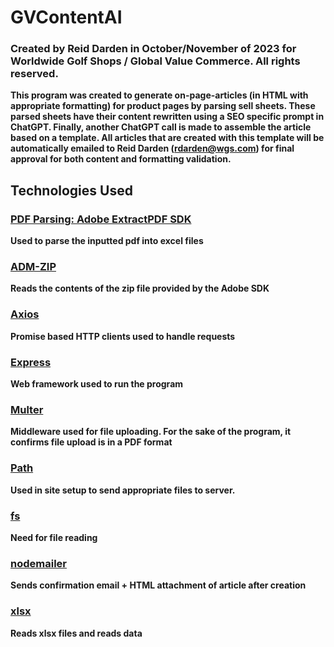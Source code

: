 # GVContentAI

### Created by Reid Darden in October/November of 2023 for Worldwide Golf Shops / Global Value Commerce. All rights reserved.

**This program was created to generate on-page-articles (in HTML with appropriate formatting) for product pages by parsing sell sheets. These parsed sheets have their content rewritten using a SEO specific prompt in ChatGPT. Finally, another ChatGPT call is made to assemble the article based on a template. All articles that are created with this template will be automatically emailed to Reid Darden (rdarden@wgs.com) for final approval for both content and formatting validation.**

## Technologies Used

### [PDF Parsing: Adobe ExtractPDF SDK]("https://developer.adobe.com/document-services/docs/overview/pdf-extract-api/")

**Used to parse the inputted pdf into excel files**

### [ADM-ZIP]("https://www.npmjs.com/package/adm-zip")

**Reads the contents of the zip file provided by the Adobe SDK**

### [Axios]("https://www.npmjs.com/package/axios")

**Promise based HTTP clients used to handle requests**

### [Express]("https://www.npmjs.com/package/express")

**Web framework used to run the program**

### [Multer]("https://www.npmjs.com/package/multer")

**Middleware used for file uploading. For the sake of the program, it confirms file upload is in a PDF format**

### [Path]("https://www.npmjs.com/package/path")

**Used in site setup to send appropriate files to server.**

### [fs]("https://www.npmjs.com/package/fs")

**Need for file reading**

### [nodemailer]("https://www.npmjs.com/package/nodemailer")

**Sends confirmation email + HTML attachment of article after creation**

### [xlsx]("https://www.npmjs.com/package/xlsx")

**Reads xlsx files and reads data**
